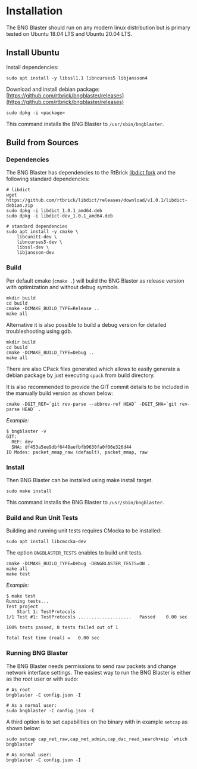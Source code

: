 # Installation

The BNG Blaster should run on any modern linux distribution
but is primary tested on Ubuntu 18.04 LTS and Ubuntu 20.04 LTS.

## Install Ubuntu

Install dependencies:

```cli
sudo apt install -y libssl1.1 libncurses5 libjansson4
```

Download and install debian package:
[https://github.com/rtbrick/bngblaster/releases](https://github.com/rtbrick/bngblaster/releases)

```cli
sudo dpkg -i <package>
```

This command installs the BNG Blaster to `/usr/sbin/bngblaster`.

## Build from Sources

### Dependencies

The BNG Blaster has dependencies to the RtBrick
[libdict fork](https://github.com/rtbrick/libdict)
and the following standard dependencies:

```cli
# libdict
wget https://github.com/rtbrick/libdict/releases/download/v1.0.1/libdict-debian.zip
sudo dpkg -i libdict_1.0.1_amd64.deb
sudo dpkg -i libdict-dev_1.0.1_amd64.deb

# standard dependencies
sudo apt install -y cmake \
    libcunit1-dev \
    libncurses5-dev \
    libssl-dev \
    libjansson-dev
```

### Build

Per default cmake (`cmake .`) will build the BNG Blaster as release
version with optimization and without debug symbols.

```cli
mkdir build
cd build
cmake -DCMAKE_BUILD_TYPE=Release ..
make all
```

Alternative it is also possible to build a debug
version for detailed troubleshooting using gdb.

```cli
mkdir build
cd build
cmake -DCMAKE_BUILD_TYPE=Debug ..
make all
```

There are also CPack files generated which allows to easily generate a debian
package by just executing `cpack` from build directory.

It is also recommended to provide the GIT commit details to be included in the
manually build version as shown below:

```cli
cmake -DGIT_REF=`git rev-parse --abbrev-ref HEAD` -DGIT_SHA=`git rev-parse HEAD` .
```

*Example:*

```cli
$ bngblaster -v
GIT:
  REF: dev
  SHA: df453a5ee9dbf6440aefbfb9630fa0f06e326d44
IO Modes: packet_mmap_raw (default), packet_mmap, raw
```

### Install

Then BNG Blaster can be installed using make install target.

```cli
sudo make install
```

This command installs the BNG Blaster to `/usr/sbin/bngblaster`.

### Build and Run Unit Tests

Building and running unit tests requires CMocka to be installed:

```cli
sudo apt install libcmocka-dev
```

The option `BNGBLASTER_TESTS` enables to build unit tests.

```cli
cmake -DCMAKE_BUILD_TYPE=Debug -DBNGBLASTER_TESTS=ON .
make all
make test
```

*Example:*

```cli
$ make test
Running tests...
Test project
    Start 1: TestProtocols
1/1 Test #1: TestProtocols ....................   Passed    0.00 sec

100% tests passed, 0 tests failed out of 1

Total Test time (real) =   0.00 sec
```

### Running BNG Blaster

The BNG Blaster needs permissions to send raw packets and change network interface
settings. The easiest way to run the BNG Blaster is either as the root user or with
sudo:

```cli
# As root
bngblaster -C config.json -I

# As a normal user:
sudo bngblaster -C config.json -I
```

A third option is to set capabilities on the binary with in example `setcap`
as shown below:

```cli
sudo setcap cap_net_raw,cap_net_admin,cap_dac_read_search+eip `which bngblaster`

# As normal user:
bngblaster -C config.json -I
```
